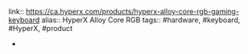 link:: https://ca.hyperx.com/products/hyperx-alloy-core-rgb-gaming-keyboard
alias:: HyperX Alloy Core RGB
tags:: #hardware, #keyboard, #HyperX, #product

-
